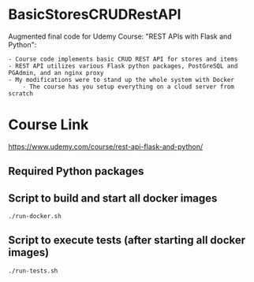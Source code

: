 # BasicStoresCRUDRestAPI
Augmented final code for Udemy Course: "REST APIs with Flask and Python":

    - Course code implements basic CRUD REST API for stores and items
    - REST API utilizes various Flask python packages, PostGreSQL and PGAdmin, and an nginx proxy
    - My modifications were to stand up the whole system with Docker
        - The course has you setup everything on a cloud server from scratch

# Course Link
https://www.udemy.com/course/rest-api-flask-and-python/

## Required Python packages

## Script to build and start all docker images

    ./run-docker.sh

## Script to execute tests (after starting all docker images)

    ./run-tests.sh
